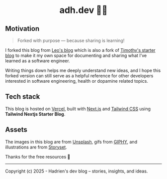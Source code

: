 <h1 align="center">adh.dev 🧑‍💻</h1>

## Motivation

> Forked with purpose — because sharing is learning!

I forked this blog from [Leo's blog](https://github.com/hta218/leohuynh.dev) which is also a fork of [Timothy's starter blog](https://github.com/timlrx/tailwind-nextjs-starter-blog) to make it my own space for documenting and sharing what I’ve learned as a software engineer.

Writing things down helps me deeply understand new ideas, and I hope this forked version can still serve as a helpful reference for other developers interested in software engineering, health or dopamine related topics.

## Tech stack

This blog is hosted on [Vercel](https://vercel.com/), built with [Next.js](https://nextjs.org/) and [Tailwind CSS](https://tailwindcss.com/) using **Tailwind Nextjs Starter Blog**.

## Assets

The images in this blog are from [Unsplash](https://unsplash.com/), gifs from [GIPHY](https://giphy.com/), and illustrations are from [Storyset](https://storyset.com/).

Thanks for the free resources 🙏

---

Copyright (c) 2025 - Hadrien's dev blog – stories, insights, and ideas.
